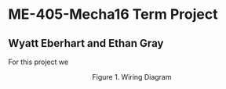 # ME-405-Mecha16 Term Project
## Wyatt Eberhart and Ethan Gray


For this project we
<p align="center">
  <![Screenshot 2025-03-14 125234](https://github.com/user-attachments/assets/0f2ebb8d-ea97-4c1e-b965-92ead0117f1e)>
</p>
<p align="center">
  Figure 1. Wiring Diagram
</p>

